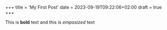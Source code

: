 +++
title = 'My First Post'
date = 2023-09-19T09:22:06+02:00
draft = true
+++

This is **bold** text and this is *empasized* text
